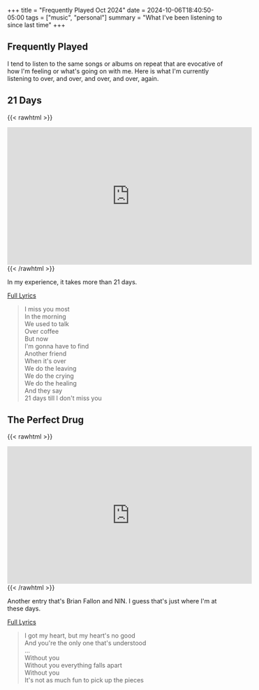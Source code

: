 +++
title = "Frequently Played Oct 2024"
date = 2024-10-06T18:40:50-05:00
tags = ["music", "personal"]
summary = "What I've been listening to since last time"
+++

## Frequently Played

I tend to listen to the same songs or albums on repeat that are evocative of how I'm feeling or what's going on with me. Here is what I'm currently listening to over, and over, and over, and over, again.

## 21 Days

{{< rawhtml >}}
<iframe width="560" height="315" src="https://www.youtube.com/embed/pbqSaTagCqA?si=06m2BFoUx7n03uZv" title="YouTube video player" frameborder="0" allow="accelerometer; autoplay; clipboard-write; encrypted-media; gyroscope; picture-in-picture; web-share" referrerpolicy="strict-origin-when-cross-origin" allowfullscreen></iframe>
{{< /rawhtml >}}

In my experience, it takes more than 21 days.

[Full Lyrics](https://genius.com/Brian-fallon-21-days-lyrics)

> I miss you most  
> In the morning  
> We used to talk  
> Over coffee  
> But now  
> I'm gonna have to find  
> Another friend  
> When it's over  
> We do the leaving  
> We do the crying  
> We do the healing  
> And they say  
> 21 days till I don't miss you  

## The Perfect Drug

{{< rawhtml >}}
<iframe width="560" height="315" src="https://www.youtube.com/embed/dn3j6-yQKWQ?si=sofKbf7to0005dn9" title="YouTube video player" frameborder="0" allow="accelerometer; autoplay; clipboard-write; encrypted-media; gyroscope; picture-in-picture; web-share" referrerpolicy="strict-origin-when-cross-origin" allowfullscreen></iframe>
{{< /rawhtml >}}

Another entry that's Brian Fallon and NIN. I guess that's just where I'm at these days.

[Full Lyrics](https://genius.com/Nine-inch-nails-the-perfect-drug-lyrics)

> I got my heart, but my heart's no good  
> And you're the only one that's understood  
> ...  
> Without you  
> Without you everything falls apart  
> Without you  
> It's not as much fun to pick up the pieces  
